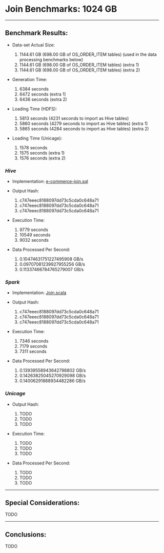 # Join Benchmarks: 1024 GB

---
## Benchmark Results:

- Data-set Actual Size:
  1. 1144.61 GB (698.00 GB of OS_ORDER_ITEM tables) (used in the data processing benchmarks below)
  2. 1144.61 GB (698.00 GB of OS_ORDER_ITEM tables) (extra 1)
  3. 1144.61 GB (698.00 GB of OS_ORDER_ITEM tables) (extra 2)

- Generation Time:
  1. 6384 seconds
  2. 6472 seconds (extra 1)
  3. 6436 seconds (extra 2)

- Loading Time (HDFS):
  1. 5813 seconds (4231 seconds to import as Hive tables)
  2. 5860 seconds (4279 seconds to import as Hive tables) (extra 1)
  3. 5865 seconds (4284 seconds to import as Hive tables) (extra 2)

- Loading Time (Unicage):
  1. 1578 seconds
  2. 1575 seconds (extra 1)
  3. 1576 seconds (extra 2)


### ***Hive***

- Implementation: [e-commerce-join.sql](../../../../../workloads/query/interactive/SQLQuery/e-commerce-join.sql)

- Output Hash:
  1. c747eeec8188097dd73c5cda0c648a71
  2. c747eeec8188097dd73c5cda0c648a71
  3. c747eeec8188097dd73c5cda0c648a71

- Execution Time: 
  1. 9779 seconds
  2. 10549 seconds
  3. 9032 seconds

- Data Processed Per Second:
  1. 0.10474631751227495908 GB/s
  2. 0.09707081239927955256 GB/s
  3. 0.11337466784765279007 GB/s


### ***Spark***

- Implementation: [Join.scala](../../../../../workloads/query/interactive/scalaQuery/src/main/scala/Join.scala)

- Output Hash:
  1. c747eeec8188097dd73c5cda0c648a71
  2. c747eeec8188097dd73c5cda0c648a71
  3. c747eeec8188097dd73c5cda0c648a71

- Execution Time: 
  1. 7346 seconds
  2. 7179 seconds
  3. 7311 seconds

- Data Processed Per Second:
  1. 0.13939558943642798802 GB/s
  2. 0.14263825045270929098 GB/s
  3. 0.14006291888934482286 GB/s


### ***Unicage***

- Output Hash:
  1. TODO
  2. TODO
  3. TODO

- Execution Time: 
  1. TODO
  2. TODO
  3. TODO

- Data Processed Per Second:
  1. TODO
  2. TODO
  3. TODO


---
## Special Considerations:

TODO


---
## Conclusions:

TODO